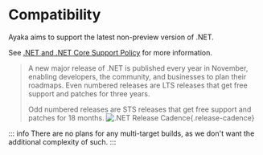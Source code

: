 # Compatibility

Ayaka aims to support the latest non-preview version of .NET.

See [.NET and .NET Core Support Policy](https://dotnet.microsoft.com/en-us/platform/support/policy/dotnet-core) for more information.

> A new major release of .NET is published every year in November, enabling developers, the community, and businesses to plan their roadmaps. Even numbered releases are LTS releases that get free support and patches for three years.
>
> Odd numbered releases are STS releases that get free support and patches for 18 months.
> ![.NET Release Cadence](https://placehold.co/600x400/EEE/31343C){.release-cadence}

::: info
There are no plans for any multi-target builds, as we don't want the additional complexity of such.
:::

<style>
img.release-cadence {
    content: url(https://dotnet.microsoft.com/blob-assets/images/illustrations/release-schedule.svg);
}

html[class='dark'] img.release-cadence {
    content: url(https://dotnet.microsoft.com/blob-assets/images/illustrations/release-schedule-dark.svg);
}
</style>
